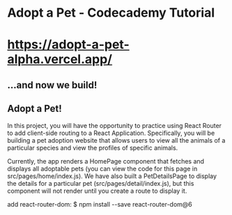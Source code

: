 # Adopt a Pet - Codecademy Tutorial

# https://adopt-a-pet-alpha.vercel.app/

## ...and now we build!

## Adopt a Pet!
In this project, you will have the opportunity to practice using React Router to add client-side routing to a React Application. Specifically, you will be building a pet adoption website that allows users to view all the animals of a particular species and view the profiles of specific animals.

Currently, the app renders a HomePage component that fetches and displays all adoptable pets (you can view the code for this page in src/pages/home/index.js). We have also built a PetDetailsPage to display the details for a particular pet (src/pages/detail/index.js), but this component will not render until you create a route to display it.


add react-router-dom:
$ npm install --save react-router-dom@6

